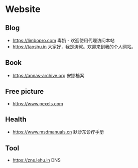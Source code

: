 
# Website

## Blog
* https://limbopro.com 毒奶 - 欢迎使用代理访问本站
* https://taoshu.in 大家好，我是涛叔。欢迎来到我的个人网站。
## Book
* https://annas-archive.org 安娜档案
  
## Free picture
* https://www.pexels.com 


## Health
* https://www.msdmanuals.cn  默沙东诊疗手册


## Tool
* https://zns.lehu.in DNS
